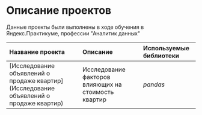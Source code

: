# Описание проектов

Данные проекты были выполнены в ходе обучения в Яндекс.Практикуме, профессии "Аналитик данных" 

| Название проекта | Описание | Используемые библиотеки | 
| :---------------------- | :---------------------- | :---------------------- |
| [Исследование объявлений о продаже квартир](Исследование объявлений о продаже квартир)| Исследование факторов влияющих на стоимость квартир| *pandas* |

